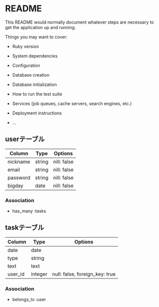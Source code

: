 # README

This README would normally document whatever steps are necessary to get the
application up and running.

Things you may want to cover:

* Ruby version

* System dependencies

* Configuration

* Database creation

* Database initialization

* How to run the test suite

* Services (job queues, cache servers, search engines, etc.)

* Deployment instructions

* ...

## userテーブル
|Column|Type|Options|
|------|----|-------|
|nickname|string|nill: false|
|email|string|nill: false|
|password|string|nill: false|
|bigday|date|nill: false|
### Association
- has_many :tasks

## taskテーブル
|Column|Type|Options|
|------|----|-------|
|date|date||
|type|string||
|text|text||
|user_id|integer|null: false, foreign_key: true|
### Association
- belongs_to :user